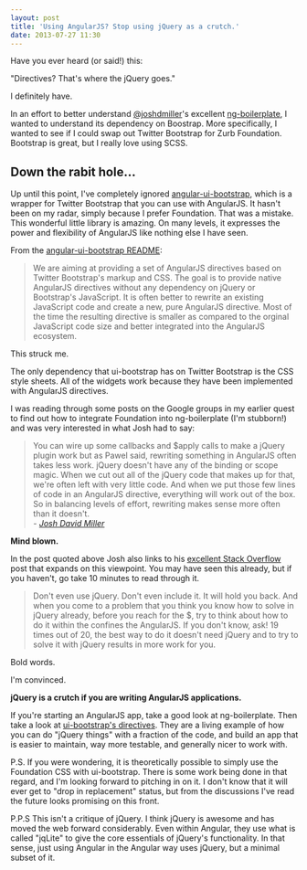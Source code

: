 ```yaml
---
layout: post
title: 'Using AngularJS? Stop using jQuery as a crutch.'
date: 2013-07-27 11:30
---
```


Have you ever heard (or said!) this:

"Directives? That's where the jQuery goes."

I definitely have.

In an effort to better understand
[@joshdmiller](https://twitter.com/joshdmiller)'s excellent
[ng-boilerplate](https://github.com/joshdmiller/ng-boilerplate), I
wanted to understand its dependency on Boostrap. More specifically, I wanted to
see if I could swap out Twitter Bootstrap for Zurb Foundation. Bootstrap is
great, but I really love using SCSS.

## Down the rabit hole...

Up until this point, I've completely ignored
[angular-ui-bootstrap](https://github.com/angular-ui/bootstrap), which is a wrapper for
Twitter Bootstrap that you can use with AngularJS. It hasn't been on my radar,
simply because I prefer Foundation. That was a mistake. This wonderful little
library is amazing. On many levels, it expresses the power and flexibility of
AngularJS like nothing else I have seen.

From the [angular-ui-bootstrap
README](https://github.com/angular-ui/bootstrap#native-lightweight-directives):

> We are aiming at providing a set of AngularJS directives based on Twitter
> Bootstrap's markup and CSS. The goal is to provide native AngularJS directives
> without any dependency on jQuery or Bootstrap's JavaScript. It is often better
> to rewrite an existing JavaScript code and create a new, pure AngularJS
> directive. Most of the time the resulting directive is smaller as compared to
> the orginal JavaScript code size and better integrated into the AngularJS
> ecosystem.

This struck me.

The only dependency that ui-bootstrap has on Twitter Bootstrap is the CSS style
sheets. All of the widgets work because they have been implemented with
AngularJS directives.

I was reading through some posts on the Google groups in my earlier quest to
find out how to integrate Foundation into ng-boilerplate (I'm stubborn!) and was
very interested in what Josh had to say:

<blockquote>You can wire up some callbacks and $apply calls to make a jQuery
plugin work but as Pawel said, rewriting something in AngularJS often takes less
work. jQuery doesn't have any of the binding or scope magic. When we cut out all
of the jQuery code that makes up for that, we're often left with very little
code. And when we put those few lines of code in an AngularJS directive,
everything will work out of the box. So in balancing levels of effort, rewriting
makes sense more often than it doesn't.<cite><br>- <a
href="https://groups.google.com/d/msg/angular/Htkzt7Fsaog/TeFm5l4snTwJ">Josh
David Miller</a></cite></blockquote>

**Mind blown.**

In the post quoted above Josh also links to his [excellent Stack
Overflow](http://stackoverflow.com/questions/14994391/how-do-i-think-in-angularjs-emberjsor-other-client-mvc-framework-if-i-have-a/15012542#15012542)
post that expands on this viewpoint. You may have seen this already, but if you
haven't, go take 10 minutes to read through it.

> Don't even use jQuery. Don't even include it. It will hold you back. And when
> you come to a problem that you think you know how to solve in jQuery already,
> before you reach for the $, try to think about how to do it within the confines
> the AngularJS. If you don't know, ask! 19 times out of 20, the best way to do
> it doesn't need jQuery and to try to solve it with jQuery results in more work
> for you.

Bold words.

I'm convinced.

**jQuery is a crutch if you are writing AngularJS applications.**

If you're starting an AngularJS app, take a good look at
ng-boilerplate. Then take a look at [ui-bootstrap's directives](https://github.com/angular-ui/bootstrap/tree/master/src). They are a living
example of how you can do "jQuery things" with a fraction of the code, and build
an app that is easier to maintain, way more testable, and generally nicer to
work with.

P.S. If you were wondering, it is theoretically possible to simply use the
Foundation CSS with ui-bootstrap. There is some work being done in that regard,
and I'm looking forward to pitching in on it. I don't know that it will ever get
to "drop in replacement" status, but from the discussions I've read the future
looks promising on this front.

P.P.S This isn't a critique of jQuery. I think jQuery is awesome and has moved
the web forward considerably. Even within Angular, they use what is called
"jqLite" to give the core essentials of jQuery's functionality. In that sense,
just using Angular in the Angular way uses jQuery, but a minimal subset of it.
